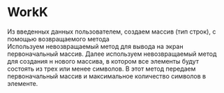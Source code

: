 # WorkK
Из введенных данных пользователем, создаем массив (тип строк), с помощью возвращаемого метода  
Используем невозвращаемый метод для вывода на экран первоначальный массив.
Далее используем невозвращаемый метод для  создания н нового массива, в котором все элементы будут состоять из трех или менее символов.
В этот метод передаем первоначальный массив и максимальное количество символов в элементе.


